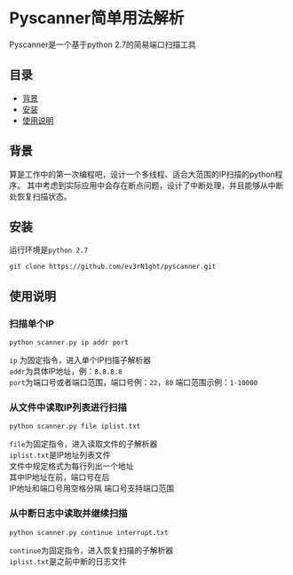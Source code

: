 # Pyscanner简单用法解析

Pyscanner是一个基于python 2.7的简易端口扫描工具

## 目录

- [背景](#_2)
- [安装](#_3)
- [使用说明](#_4)


## 背景

算是工作中的第一次编程吧，设计一个多线程、适合大范围的IP扫描的python程序。
其中考虑到实际应用中会存在断点问题，设计了中断处理，并且能够从中断处恢复扫描状态。

## 安装

运行环境是`python 2.7`

```
git clone https://github.com/ev3rN1ght/pyscanner.git
```

## 使用说明

### 扫描单个IP

```
python scanner.py ip addr port
```

`ip` 为固定指令，进入单个IP扫描子解析器  
`addr`为具体IP地址，例：`8.8.8.8`  
`port`为端口号或者端口范围，端口号例：`22`，`80`  端口范围示例：`1-10000`

### 从文件中读取IP列表进行扫描

```
python scanner.py file iplist.txt
```

`file`为固定指令，进入读取文件的子解析器  
`iplist.txt`是IP地址列表文件  
文件中规定格式为每行列出一个地址  
其中IP地址在前，端口号在后  
IP地址和端口号用空格分隔
端口号支持端口范围

### 从中断日志中读取并继续扫描

```
python scanner.py continue interrupt.txt
```

`continue`为固定指令，进入恢复扫描的子解析器  
`iplist.txt`是之前中断的日志文件  